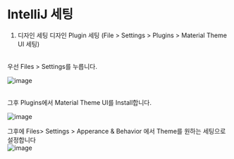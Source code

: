 # IntelliJ 세팅

1. 디자인 세팅
디자인 Plugin 세팅 (File > Settings > Plugins > Material Theme UI 세팅)
<br/>
우선 Files > Settings를 누릅니다.

<br/>

![image](https://user-images.githubusercontent.com/60413291/156584528-d20c881e-d736-4e1d-b5fb-91570c0f67ad.png)

<br/>
그후 Plugins에서 Material Theme UI를 Install합니다.

<br/>

![image](https://user-images.githubusercontent.com/60413291/156584624-9c23c312-fab4-4a30-bf69-6c3fc7cf85f6.png)

그후에 Files> Settings > Apperance & Behavior 에서 Theme를 원하는 세팅으로 설정합니다
<br/>
![image](https://user-images.githubusercontent.com/60413291/156584680-8e4703ee-879f-437e-a87b-9c67991cc854.png)
